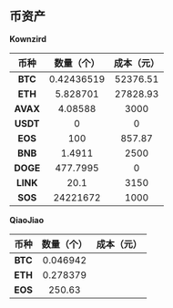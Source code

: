 ## 币资产

**Kownzird**

| **币种** | **数量（个）** | **成本（元）** |
| :------: | :------------: | :------------: |
| **BTC**  |   0.42436519   |    52376.51    |
| **ETH**  |    5.828701    |    27828.93    |
| **AVAX** |    4.08588     |      3000      |
| **USDT** |       0        |       0        |
| **EOS**  |      100       |     857.87     |
| **BNB**  |     1.4911     |      2500      |
| **DOGE** |    477.7995    |       0        |
| **LINK** |      20.1      |      3150      |
| **SOS**  |    24221672    |      1000      |



**QiaoJiao**

| **币种** | **数量（个）** | 成本（元） |
| :------: | :------------: | :--------: |
| **BTC**  |    0.046942    |            |
| **ETH**  |    0.278379    |            |
| **EOS**  |     250.63     |            |
